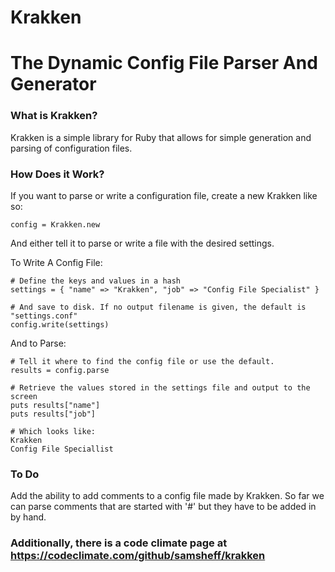 # Krakken
# The Dynamic Config File Parser And Generator

### What is Krakken?

Krakken is a simple library for Ruby that allows for simple generation and parsing of configuration files.

### How Does it Work?

If you want to parse or write a configuration file, create a new Krakken like so:

	config = Krakken.new

And either tell it to parse or write a file with the desired settings.

To Write A Config File:

	# Define the keys and values in a hash
	settings = { "name" => "Krakken", "job" => "Config File Specialist" }

	# And save to disk. If no output filename is given, the default is "settings.conf"
	config.write(settings)

And to Parse:

	# Tell it where to find the config file or use the default.
	results = config.parse

	# Retrieve the values stored in the settings file and output to the screen
	puts results["name"]
	puts results["job"]

	# Which looks like:
	Krakken
	Config File Speciallist

### To Do

Add the ability to add comments to a config file made by Krakken. So far we can parse comments that are started with '#' but they have to be added in by hand.

### Additionally, there is a code climate page at https://codeclimate.com/github/samsheff/krakken

